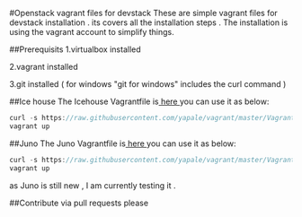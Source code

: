 #Openstack vagrant files for devstack
These are simple vagrant files for devstack installation .
its covers all the installation steps .
The installation is using the vagrant account to simplify things.

##Prerequisits 
1.virtualbox installed

2.vagrant installed

3.git installed  ( for windows "git for windows" includes the curl command )


##Ice house
The Icehouse Vagrantfile is[ here ](https://github.com/yapale/vagrant/blob/master/Vagrantfile_icehouse)
you can use it as below: 
```javascript
curl -s https://raw.githubusercontent.com/yapale/vagrant/master/Vagrantfile_icehouse -o Vagrantfile
vagrant up
```

##Juno 
The Juno Vagrantfile is[ here ](https://github.com/yapale/vagrant/blob/master/Vagrantfile_juno)
you can use it as below: 
```javascript
curl -s https://raw.githubusercontent.com/yapale/vagrant/master/Vagrantfile_juno -o Vagrantfile
vagrant up
```
as Juno is still new , I am currently testing it .


##Contribute
via pull requests please 



